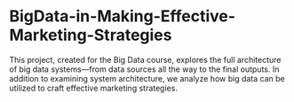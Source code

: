 # BigData-in-Making-Effective-Marketing-Strategies
This project, created for the Big Data course, explores the full architecture of big data systems—from data sources all the way to the final outputs. In addition to examining system architecture, we analyze how big data can be utilized to craft effective marketing strategies.
